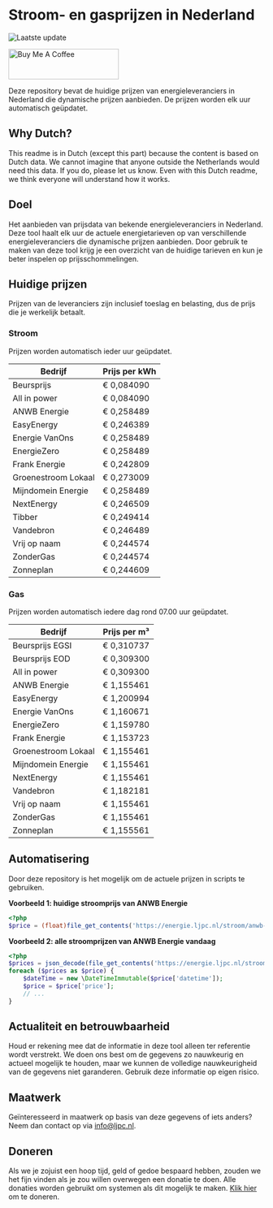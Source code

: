 # Stroom- en gasprijzen in Nederland

![Laatste update](https://img.shields.io/badge/laatste%20update-2025--08--12%2003%3A00%20CET-brightgreen)

<a href="https://www.buymeacoffee.com/Lars-" target="_blank"><img src="https://cdn.buymeacoffee.com/buttons/v2/default-orange.png" alt="Buy Me A Coffee" height="60" style="height: 60px !important;width: 217px !important;" ></a>

Deze repository bevat de huidige prijzen van energieleveranciers in Nederland die dynamische prijzen aanbieden. De prijzen worden elk uur automatisch geüpdatet.

## Why Dutch?

This readme is in Dutch (except this part) because the content is based on Dutch data. We cannot imagine that anyone outside the Netherlands would need this data. If you do, please let us know. Even with this Dutch readme, we think
everyone will understand how it works.

## Doel

Het aanbieden van prijsdata van bekende energieleveranciers in Nederland. Deze tool haalt elk uur de actuele energietarieven op van verschillende energieleveranciers die dynamische prijzen aanbieden. Door gebruik te maken van deze tool
krijg je een overzicht van de huidige tarieven en kun je beter inspelen op prijsschommelingen.

## Huidige prijzen

Prijzen van de leveranciers zijn inclusief toeslag en belasting, dus de prijs die je werkelijk betaalt.

### Stroom

Prijzen worden automatisch ieder uur geüpdatet.

 Bedrijf | Prijs per kWh 
---------|---------------
Beursprijs | € 0,084090
All in power | € 0,084090
ANWB Energie | € 0,258489
EasyEnergy | € 0,246389
Energie VanOns | € 0,258489
EnergieZero | € 0,258489
Frank Energie | € 0,242809
Groenestroom Lokaal | € 0,273009
Mijndomein Energie | € 0,258489
NextEnergy | € 0,246509
Tibber | € 0,249414
Vandebron | € 0,246489
Vrij op naam | € 0,244574
ZonderGas | € 0,244574
Zonneplan | € 0,244609


### Gas

Prijzen worden automatisch iedere dag rond 07.00 uur geüpdatet.

 Bedrijf | Prijs per m³ 
---------|--------------
Beursprijs EGSI | € 0,310737
Beursprijs EOD | € 0,309300
All in power | € 0,309300
ANWB Energie | € 1,155461
EasyEnergy | € 1,200994
Energie VanOns | € 1,160671
EnergieZero | € 1,159780
Frank Energie | € 1,153723
Groenestroom Lokaal | € 1,155461
Mijndomein Energie | € 1,155461
NextEnergy | € 1,155461
Vandebron | € 1,182181
Vrij op naam | € 1,155461
ZonderGas | € 1,155461
Zonneplan | € 1,155561


## Automatisering

Door deze repository is het mogelijk om de actuele prijzen in scripts te gebruiken.

**Voorbeeld 1: huidige stroomprijs van ANWB Energie**

```php
<?php
$price = (float)file_get_contents('https://energie.ljpc.nl/stroom/anwb-energie-nu.txt');

```

**Voorbeeld 2: alle stroomprijzen van ANWB Energie vandaag**

```php
<?php
$prices = json_decode(file_get_contents('https://energie.ljpc.nl/stroom/all-in-power-vandaag.json'),true);
foreach ($prices as $price) {
    $dateTime = new \DateTimeImmutable($price['datetime']);
    $price = $price['price'];
    // ...
}
```

## Actualiteit en betrouwbaarheid

Houd er rekening mee dat de informatie in deze tool alleen ter referentie wordt verstrekt. We doen ons best om de gegevens zo nauwkeurig en actueel mogelijk te houden, maar we kunnen de volledige nauwkeurigheid van de gegevens niet
garanderen. Gebruik deze informatie op eigen risico.

## Maatwerk

Geïnteresseerd in maatwerk op basis van deze gegevens of iets anders? Neem dan contact op
via [info@ljpc.nl](mailto:info@ljpc.nl?subject=Energie%20prijzen).

## Doneren

Als we je zojuist een hoop tijd, geld of gedoe bespaard hebben, zouden we het fijn vinden als je zou willen overwegen een
donatie te doen. Alle donaties worden gebruikt om systemen als dit mogelijk te
maken. [Klik hier](https://www.buymeacoffee.com/Lars-) om te doneren.
